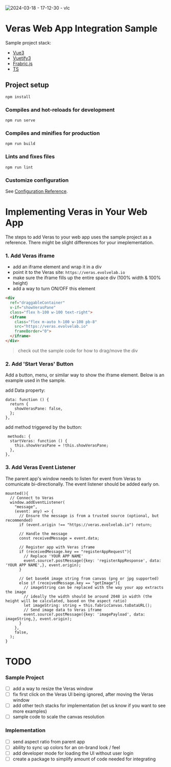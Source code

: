 ![2024-03-18 - 17-12-30 - vlc](https://github.com/EvolveLAB/EvolveLAB.Veras.SDK/assets/107583178/bdda8384-e3d8-4c3c-9308-9b3bcfaad391)


# Veras Web App Integration Sample
Sample project stack:
* [Vue3](https://vuejs.org/)
* [Vuetify3](https://vuetifyjs.com/en/)
* [Frabric.js](http://fabricjs.com/)
* [TS](https://www.typescriptlang.org/)

## Project setup
```
npm install
```

### Compiles and hot-reloads for development
```
npm run serve
```

### Compiles and minifies for production
```
npm run build
```

### Lints and fixes files
```
npm run lint
```

### Customize configuration
See [Configuration Reference](https://cli.vuejs.org/config/).

# Implementing Veras in Your Web App
The steps to add Veras to your web app uses the sample project as a reference. There might be slight differences for your imeplementation.


### 1. Add Veras iframe
* add an iframe element and wrap it in a div
* point it to the Veras site: `https://veras.evolvelab.io`
* make sure the iframe fills up the entire space div (100% width & 100% height)
* add a way to turn ON/OFF this element
```html
<div
  ref="draggableContainer" 
  v-if="showVerasPane"
  class="flex h-100 w-100 text-right">
  <iframe
    class="flex m-auto h-100 w-100 pb-8"
    src="https://veras.evolvelab.io"
    frameBorder="0">
  </iframe>
</div>
```
> check out the sample code for how to drag/move the div

### 2. Add 'Start Veras' Button
Add a button, menu, or similar way to show the iframe element. Below is an example used in the sample.

add Data property:
```TS
data: function () {
  return {
    showVerasPane: false,
  };
},
```

add method triggered by the button:
```TS
 methods: {
  startVeras: function () {
    this.showVerasPane = !this.showVerasPane;
  },
},
```

### 3. Add Veras Event Listener
The parent app's window needs to listen for event from Veras to comunicate bi-directionally. The event listener should be added early on.

```TS
mounted(){
  // Connect to Veras
  window.addEventListener(
    "message",
    (event: any) => {
      // Ensure the message is from a trusted source (optional, but recommended)
      if (event.origin !== "https://veras.evolvelab.io") return;

      // Handle the message
      const receivedMessage = event.data;

      // Register app with Veras iframe
      if (receivedMessage.key == "registerAppRequest"){
        // Replace 'YOUR APP NAME'
        event.source?.postMessage({key: 'registerAppResponse', data: 'YOUR APP NAME',}, event.origin);
      }

      // Get base64 image string from canvas (png or jpg supported)
      else if (receivedMessage.key == "getImage"){
        // imageString can be replaced with the way your app extracts the image
        // ideally the width should be around 2048 in width (the height will be calculated, based on the aspect ratio)
        let imageString: string = this.fabricCanvas.toDataURL();
        // Send image data to Veras iframe
        event.source?.postMessage({key: 'imagePayload', data: imageString,}, event.origin);
      }
    },
    false,
  );
}
```


# TODO
### Sample Project
- [ ] add a way to resize the Veras window
- [ ] fix first click on the Veras UI being ignored, after moving the Veras window
- [ ] add other tech stacks for implementation (let us know if you want to see more examples)
- [ ] sample code to scale the canvas resolution

### Implementation
- [ ] send aspect ratio from parent app
- [ ] ability to sync up colors for an on-brand look / feel
- [ ] add developer mode for loading the UI without user login
- [ ] create a package to simplify amount of code needed for integrating
